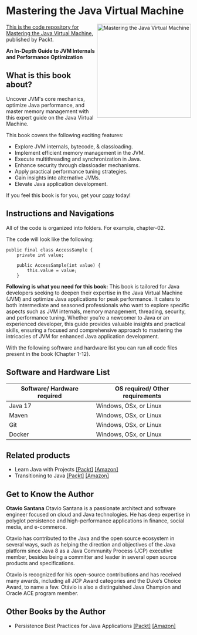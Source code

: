 # Mastering the Java Virtual Machine

<a href="https://www.packtpub.com/product/mastering-the-java-virtual-machine/9781835467961"> <img src="https://content.packt.com/B22030/cover_image_small.jpg" alt="Mastering the Java Virtual Machine" itemprop="url" height="256px" align="right">

This is the code repository for [Mastering the Java Virtual Machine](https://www.packtpub.com/product/mastering-the-java-virtual-machine/9781835467961), published by Packt.

**An In-Depth Guide to JVM Internals and Performance Optimization**

## What is this book about?
Uncover JVM's core mechanics, optimize Java performance, and master memory management with this expert guide on the Java Virtual Machine.

This book covers the following exciting features:
* Explore JVM internals, bytecode, & classloading.
* Implement efficient memory management in the JVM.
* Execute multithreading and synchronization in Java.
* Enhance security through classloader mechanisms.
* Apply practical performance tuning strategies.
* Gain insights into alternative JVMs.
* Elevate Java application development.

If you feel this book is for you, get your [copy](https://a.co/d/4DpFOX6) today!

## Instructions and Navigations

All of the code is organized into folders. For example, chapter-02.

The code will look like the following:

```
public final class AccessSample {
    private int value;

    public AccessSample(int value) {
        this.value = value;
    }
```

**Following is what you need for this book:**
This book is tailored for Java developers seeking to deepen their expertise in the Java Virtual Machine (JVM) and optimize Java applications for peak performance. It caters to both intermediate and seasoned professionals who want to explore specific aspects such as JVM internals, memory management, threading, security, and performance tuning. Whether you're a newcomer to Java or an experienced developer, this guide provides valuable insights and practical skills, ensuring a focused and comprehensive approach to mastering the intricacies of JVM for enhanced Java application development.

With the following software and hardware list you can run all code files present in the book (Chapter 1-12).

## Software and Hardware List
| Software/ Hardware required | OS required/ Other requirements |
| ------------------------------------ | ----------------------------------- |
| Java 17 | Windows, OSx, or Linux |
| Maven | Windows, OSx, or Linux |
| Git | Windows, OSx, or Linux |
| Docker | Windows, OSx, or Linux |

## Related products
* Learn Java with Projects [[Packt]](https://www.packtpub.com/product/learn-java-with-projects/9781837637188) [[Amazon]](https://a.co/d/bS7kUdG)
* Transitioning to Java [[Packt]](https://www.packtpub.com/product/transitioning-to-java/9781804614013) [[Amazon]](https://a.co/d/0t4A1hv)

## Get to Know the Author
**Otavio Santana**
Otavio Santana is a passionate architect and software engineer focused on cloud and Java technologies. He has deep expertise in polyglot persistence and high-performance applications in finance, social media, and e-commerce.

Otavio has contributed to the Java and the open source ecosystem in several ways, such as helping the direction and objectives of the Java platform since Java 8 as a Java Community Process (JCP) executive member, besides being a committer and leader in several open source products and specifications.

Otavio is recognized for his open-source contributions and has received many awards, including all JCP Award categories and the Duke’s Choice Award, to name a few. Otávio is also a distinguished Java Champion and Oracle ACE program member.

## Other Books by the Author
* Persistence Best Practices for Java Applications [[Packt]](https://www.packtpub.com/product/persistence-best-practices-for-java-applications/9781837631278) [[Amazon]](https://a.co/d/b2XZfsU)

